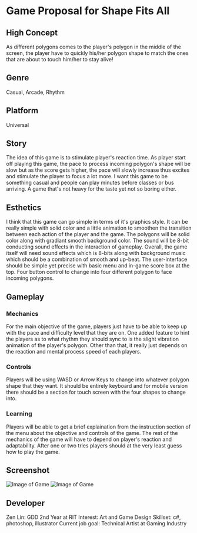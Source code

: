 # Game Proposal for Shape Fits All

## High Concept

As different polygons comes to the player's polygon in the middle of the screen, the player have to quickly his/her polygon shape to match the ones that are about to touch him/her to stay alive!

## Genre
    
Casual, Arcade, Rhythm

## Platform
    
Universal
  
## Story
    
The idea of this game is to stimulate player's reaction time. As player start off playing this game, the pace to process incoming polygon's shape will be slow but as the score gets higher, the pace will slowly increase thus excites and stimulate the player to focus a lot more. I want this game to be something casual and people can play minutes before classes or bus arriving. A game that's not heavy for the taste yet not so boring either.
    
## Esthetics
  
I think that this game can go simple in terms of it's graphics style. It can be really simple with solid color and a little animation to smoothen the transition between each action of the player and the game. The polygons will be solid color along with gradiant smooth background color. The sound will be 8-bit conducting sound effects in the interaction of gameplay. Overall, the game itself will need sound effects which is 8-bits along with background music which should be a combination of smooth and up-beat. The user-interface should be simple yet precise with basic menu and in-game score box at the top. Four button control to change into four different polygon to face incoming polygons.
    
## Gameplay
  
### Mechanics
    
For the main objective of the game, players just have to be able to keep up with the pace and difficulty level that they are on. One added feature to hint the players as to what rhythm they should sync to is the slight vibration animation of the player's polygon. Other than that, it really just depends on the reaction and mental process speed of each players.

### Controls

Players will be using WASD or Arrow Keys to change into whatever polygon shape that they want. It should be entirely keyboard and for mobile version there should be a section for touch screen with the four shapes to change into.

### Learning

Players will be able to get a brief explaination from the instruction section of the menu about the objective and controls of the game. The rest of the mechanics of the game will have to depend on player's reaction and adaptability. After one or two tries players should at the very least guess how to play the game.

## Screenshot

![Image of Game](https://people.rit.edu/zxl4706/media/screenshot1.png)
![Image of Game](https://people.rit.edu/zxl4706/media/screenshot2.png)

## Developer

Zen Lin: GDD 2nd Year at RIT
Interest: Art and Game Design
Skillset: c#, photoshop, illustrator
Current job goal: Technical Artist at Gaming Industry


